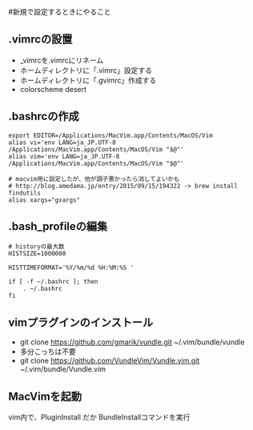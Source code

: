#新規で設定するときにやること
## .vimrcの設置
- _vimrcを.vimrcにリネーム
- ホームディレクトリに「.vimrc」設定する
- ホームディレクトリに「.gvimrc」作成する
 - colorscheme desert

## .bashrcの作成
```
export EDITOR=/Applications/MacVim.app/Contents/MacOS/Vim
alias vi='env LANG=ja_JP.UTF-8 /Applications/MacVim.app/Contents/MacOS/Vim "$@"'
alias vim='env LANG=ja_JP.UTF-8 /Applications/MacVim.app/Contents/MacOS/Vim "$@"'

# macvim用に設定したが、他が調子悪かったら消してよいかも
# http://blog.amedama.jp/entry/2015/09/15/194322 -> brew install findutils
alias xargs="gxargs"
```

## .bash_profileの編集
```
# historyの最大数
HISTSIZE=1000000

HISTTIMEFORMAT='%Y/%m/%d %H:%M:%S '

if [ -f ~/.bashrc ]; then
    . ~/.bashrc
fi
```

## vimプラグインのインストール
- git clone https://github.com/gmarik/vundle.git ~/.vim/bundle/vundle
- 多分こっちは不要
 - git clone https://github.com/VundleVim/Vundle.vim.git ~/.vim/bundle/Vundle.vim

## MacVimを起動
vim内で、PluginInstall だか BundleInstallコマンドを実行

